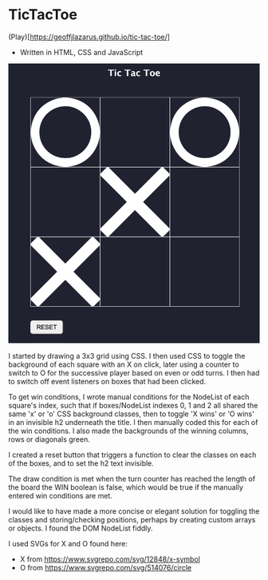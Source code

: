 # TicTacToe

(Play)[https://geoffjlazarus.github.io/tic-tac-toe/]

- Written in HTML, CSS and JavaScript

![image](screenshot.png)

I started by drawing a 3x3 grid using CSS. I then used CSS to toggle the background of each square with an X on click, later using a counter to switch to O for the successive player based on even or odd turns. I then had to switch off event listeners on boxes that had been clicked.

To get win conditions, I wrote manual conditions for the NodeList of each square's index, such that if boxes/NodeList indexes 0, 1 and 2 all shared the same 'x' or 'o' CSS background classes, then to toggle 'X wins' or 'O wins' in an invisible h2 underneath the title. I then manually coded this for each of the win conditions. I also made the backgrounds of the winning columns, rows or diagonals green. 

I created a reset button that triggers a function to clear the classes on each of the boxes, and to set the h2 text invisible.

The draw condition is met when the turn counter has reached the length of the board the WIN boolean is false, which would be true if the manually entered win conditions are met. 

I would like to have made a more concise or elegant solution for toggling the classes and storing/checking positions, perhaps by creating custom arrays or objects. I found the DOM NodeList fiddly.

I used SVGs for X and O found here:
-  X from https://www.svgrepo.com/svg/12848/x-symbol
- O from https://www.svgrepo.com/svg/514076/circle